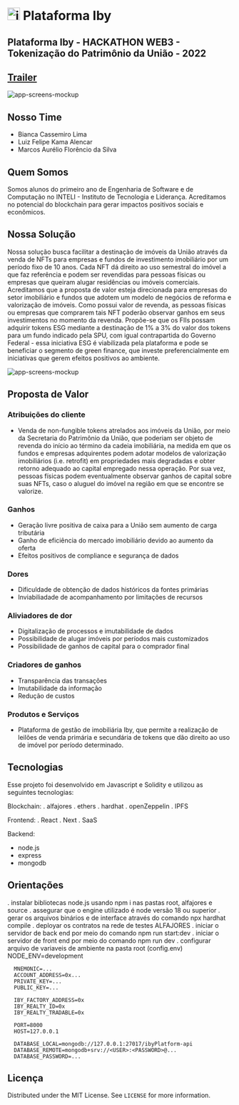 #  <img width="28px" height="28px" src="https://user-images.githubusercontent.com/99221221/206879319-23fa7ee3-75ca-4534-98d7-6b1d754c2f12.png" alt="ibyplatform-logo"/> Plataforma Iby
## Plataforma Iby - HACKATHON WEB3 - Tokenização do Patrimônio da União - 2022

## [Trailer]()

<img src="https://user-images.githubusercontent.com/99221221/206878622-54420850-86b1-4eaa-9c62-fe99bb5edb40.png" alt="app-screens-mockup"/>

## Nosso Time
- Bianca Cassemiro Lima
- Luiz Felipe Kama Alencar
- Marcos Aurélio Florêncio da Silva

## Quem Somos
Somos alunos do primeiro ano de Engenharia de Software e de Computação no INTELI - Instituto de Tecnologia e Liderança. Acreditamos no potencial do blockchain para gerar impactos positivos sociais e econômicos.

## Nossa Solução

Nossa solução busca facilitar a destinação de imóveis da União através da venda de NFTs para empresas e fundos de investimento imobiliário por um período fixo de 10 anos. Cada NFT dá direito ao uso semestral do imóvel a que faz referência e podem ser revendidas para pessoas físicas ou empresas que queiram alugar residências ou imóveis comerciais. Acreditamos que a proposta de valor esteja direcionada para empresas do setor imobiliário e fundos que adotem um modelo de negócios de reforma e valorização de imóveis. Como possui valor de revenda, as pessoas físicas ou empresas que comprarem tais NFT poderão observar ganhos em seus investimentos no momento da revenda. Propõe-se que os FIIs possam adquirir tokens ESG mediante a destinação de 1% a 3% do valor dos tokens para um fundo indicado pela SPU, com igual contrapartida do Governo Federal - essa iniciativa ESG é viabilizada pela plataforma e pode se beneficiar o segmento de green finance, que investe preferencialmente em iniciativas que gerem efeitos positivos ao ambiente.

<img src="https://user-images.githubusercontent.com/99221221/206878693-562f919a-ec3c-4a55-bfa8-1860273b0ff9.png" alt="app-screens-mockup"/>

## Proposta de Valor

### Atribuições do cliente
- Venda de non-fungible tokens atrelados aos imóveis da União, por meio da Secretaria do Patrimônio da União, que poderiam ser objeto de revenda do início ao término da cadeia imobiliária, na medida em que os fundos e empresas adquirentes podem adotar modelos de valorização imobiliários (i.e. retrofit) em propriedades mais degradadas e obter retorno adequado ao capital empregado nessa operação. Por sua vez, pessoas físicas podem eventualmente observar ganhos de capital sobre suas NFTs, caso o aluguel do imóvel na região em que se encontre se valorize.

### Ganhos
- Geração livre positiva de caixa para a União sem aumento de carga tributária
- Ganho de eficiência do mercado imobiliário devido ao aumento da oferta
- Efeitos positivos de compliance e segurança de dados

### Dores
- Dificuldade de obtenção de dados históricos da fontes primárias
- Inviabiliadade de acompanhamento por limitações de recursos

### Aliviadores de dor
- Digitalização de processos e imutabilidade de dados
- Possibilidade de alugar imóveis por períodos mais customizados
- Possibilidade de ganhos de capital para o comprador final

### Criadores de ganhos
- Transparência das transações
- Imutabilidade da informação
- Redução de custos

### Produtos e Serviços
- Plataforma de gestão de imobiliária Iby, que permite a realização de leilões de venda primária e secundária de tokens que dão direito ao uso de imóvel por período determinado.
 
## Tecnologias

 Esse projeto foi desenvolvido em Javascript e Solidity e utilizou as seguintes tecnologias:
 
 Blockchain:
 . alfajores
 . ethers
 . hardhat
 . openZeppelin
 . IPFS
 
 Frontend:
 . React
 . Next
 . SaaS
 
 Backend:
 - node.js
 - express
 - mongodb

## Orientações
 . instalar bibliotecas node.js usando npm i nas pastas root, alfajores e source
 . assegurar que o engine utilizado é node versão 18 ou superior
 . gerar os arquivos binários e de interface através do comando npx hardhat compile
 . deployar os contratos na rede de testes ALFAJORES
 . iniciar o servidor de back end por meio do comando npm run start:dev
 . iniciar o servidor de front end por meio do comando npm run dev
 . configurar arquivo de variaveis de ambiente na pasta root (config.env)
      NODE_ENV=development

      MNEMONIC=...
      ACCOUNT_ADDRESS=0x...
      PRIVATE_KEY=...
      PUBLIC_KEY=...

      IBY_FACTORY_ADDRESS=0x
      IBY_REALTY_ID=0x
      IBY_REALTY_TRADABLE=0x

      PORT=8000
      HOST=127.0.0.1

      DATABASE_LOCAL=mongodb://127.0.0.1:27017/ibyPlatform-api
      DATABASE_REMOTE=mongodb+srv://<USER>:<PASSWORD>@...
      DATABASE_PASSWORD=...

## Licença

Distributed under the MIT License. See  `LICENSE`  for more information.
